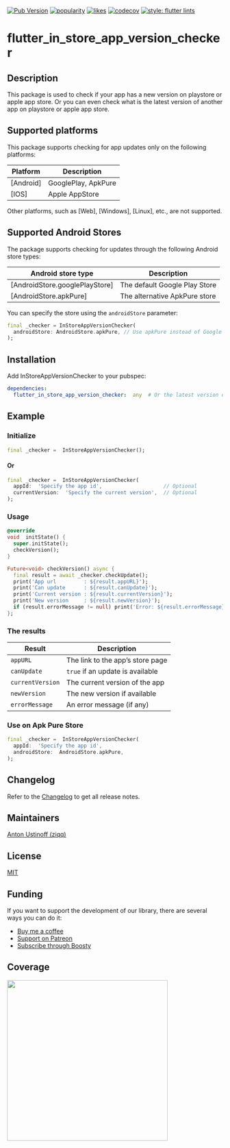 [![Pub Version](https://img.shields.io/pub/v/flutter_in_store_app_version_checker?color=blueviolet)](https://pub.dev/packages/flutter_in_store_app_version_checker)
[![popularity](https://img.shields.io/pub/popularity/flutter_in_store_app_version_checker?logo=dart)](https://pub.dev/packages/flutter_in_store_app_version_checker/score)
[![likes](https://img.shields.io/pub/likes/flutter_in_store_app_version_checker?logo=dart)](https://pub.dev/packages/flutter_in_store_app_version_checker/score)
[![codecov](https://codecov.io/gh/ziqq/flutter_in_store_app_version_checker/graph/badge.svg?token=S5CVNZKDAE)](https://codecov.io/gh/ziqq/flutter_in_store_app_version_checker)
[![style: flutter lints](https://img.shields.io/badge/style-flutter__lints-blue)](https://pub.dev/packages/flutter_lints)



#  flutter_in_store_app_version_checker



##  Description

This package is used to check if your app has a new version on playstore or apple app store. Or you can even check what is the latest version of another app on playstore or apple app store.



 ## Supported platforms

 This package supports checking for app updates only on the following platforms:

 |   Platform   |              Description              |
 |--------------|---------------------------------------|
 | [Android]    | GooglePlay, ApkPure                   |
 | [IOS]        | Apple AppStore                        |

 Other platforms, such as [Web], [Windows], [Linux], etc., are not supported.



## Supported Android Stores

The package supports checking for updates through the following Android store types:

 | Android store type             | Description                   |
 | ------------------------------ | ----------------------------- |
 | [AndroidStore.googlePlayStore] | The default Google Play Store |
 | [AndroidStore.apkPure]         | The alternative ApkPure store |


You can specify the store using the `androidStore` parameter:

```dart
final _checker = InStoreAppVersionChecker(
  androidStore: AndroidStore.apkPure, // Use apkPure instead of Google Play
);
```



##  Installation

Add InStoreAppVersionChecker to your pubspec:

```yaml
dependencies:
  flutter_in_store_app_version_checker:  any  # Or the latest version on Pub
```



##  Example


###  Initialize

```dart
final _checker =  InStoreAppVersionChecker();
```

####  Or

```dart
final _checker =  InStoreAppVersionChecker(
  appId:  'Specify the app id',                    // Optional
  currentVersion:  'Specify the current version',  // Optional
);

```


###  Usage

```dart
@override
void  initState() {
  super.initState();
  checkVersion();
}

Future<void> checkVersion() async {
  final result = await _checker.checkUpdate();
  print('App url         : ${result.appURL}');
  print('Can update      : ${result.canUpdate}');
  print('Current version : ${result.currentVersion}');
  print('New version     : ${result.newVersion}');
  if (result.errorMessage != null) print('Error: ${result.errorMessage}');
};
```

### The results

 | Result                         | Description                       |
 | ------------------------------ | --------------------------------- |
 | `appURL`                       | The link to the app’s store page  |
 | `canUpdate`                    | `true` if an update is available  |
 | `currentVersion`               | The current version of the app    |
 | `newVersion`                   | The new version if available      |
 | `errorMessage`                 | An error message (if any)         |



###  Use on Apk Pure Store

```dart
final _checker =  InStoreAppVersionChecker(
  appId:  'Specify the app id',
  androidStore:  AndroidStore.apkPure,
);

```



## Changelog

Refer to the [Changelog](https://github.com/ziqq/flutter_in_store_app_version_checker/blob/main/CHANGELOG.md) to get all release notes.



## Maintainers

[Anton Ustinoff (ziqq)](https://github.com/ziqq)



## License

[MIT](https://github.com/ziqq/flutter_in_store_app_version_checker/blob/main/LICENSE)



## Funding

If you want to support the development of our library, there are several ways you can do it:

- [Buy me a coffee](https://www.buymeacoffee.com/ziqq)
- [Support on Patreon](https://www.patreon.com/ziqq)
- [Subscribe through Boosty](https://boosty.to/ziqq)



##  Coverage

<img  src="https://codecov.io/gh/ziqq/flutter_in_store_app_version_checker/graphs/sunburst.svg?token=S5CVNZKDAE"  width="375">